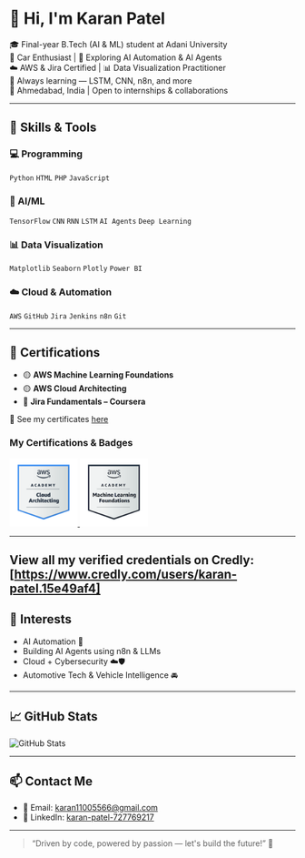 # 👋 Hi, I'm Karan Patel

🎓 Final-year B.Tech (AI & ML) student at Adani University  
🚗 Car Enthusiast | 🤖 Exploring AI Automation & AI Agents  
☁️ AWS & Jira Certified | 📊 Data Visualization Practitioner  
🌱 Always learning — LSTM, CNN, n8n, and more  
📍 Ahmedabad, India | Open to internships & collaborations

---

## 🧠 Skills & Tools

### 💻 Programming
`Python` `HTML` `PHP` `JavaScript`

### 🧠 AI/ML
`TensorFlow` `CNN` `RNN` `LSTM` `AI Agents` `Deep Learning`

### 📊 Data Visualization
`Matplotlib` `Seaborn` `Plotly` `Power BI`

### ☁️ Cloud & Automation
`AWS` `GitHub` `Jira` `Jenkins` `n8n` `Git`

---

## 📜 Certifications

- 🟡 **AWS Machine Learning Foundations**
- 🟡 **AWS Cloud Architecting**
- 🔵 **Jira Fundamentals – Coursera**

📂 See my certificates [here](https://github.com/Karanpatel3114/CERTIFICATES)

### My Certifications & Badges

<a href="https://www.credly.com/badges/287b08e0-09ea-4a0b-b712-505c4cd8d5fc/public_url">
  <img src="aws-academy-graduate-aws-academy-cloud-architecting.png" alt="AWS Academy Graduate - AWS Academy Cloud Architecting" width="120">
</a>

<a href="https://www.credly.com/badges/40a73f4d-786f-49a8-b3e7-1c8d64f640dd/public_url">
  <img src="aws-academy-graduate-aws-academy-machine-learning-foundations.png" alt="AWS Academy Graduate - AWS Academy Machine Learning Foundations" width="120">
</a>

---
**View all my verified credentials on Credly:** [https://www.credly.com/users/karan-patel.15e49af4]
---

## 🚀 Interests

- AI Automation 🤖
- Building AI Agents using n8n & LLMs  
- Cloud + Cybersecurity ☁️🛡  
- Automotive Tech & Vehicle Intelligence 🚘  

---

## 📈 GitHub Stats

![GitHub Stats](https://github-readme-stats.vercel.app/api?username=Karanpatel3114&show_icons=true&theme=tokyonight)

---

## 📫 Contact Me

- 📧 Email: karan11005566@gmail.com  
- 🔗 LinkedIn: [karan-patel-727769217](https://www.linkedin.com/in/karan-patel-727769217/)

---

> “Driven by code, powered by passion — let's build the future!” 🚀
